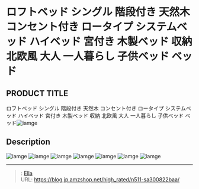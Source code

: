 # ロフトベッド シングル 階段付き 天然木 コンセント付き ロータイプ  システムベッド ハイベッド  宮付き 木製ベッド  収納 北欧風 大人 一人暮らし 子供ベッド ベッド


## PRODUCT TITLE 

ロフトベッド シングル 階段付き 天然木 コンセント付き ロータイプ  システムベッド ハイベッド  宮付き 木製ベッド  収納 北欧風 大人 一人暮らし 子供ベッド ベッド![iamge](https://b2bfiles1.gigab2b.cn/image/wkseller/303/20230322_9b4becd1856a69142f32a5a170687564.jpg)

## Description











![iamge](https://b2bfiles1.gigab2b.cn/image/wkseller/303/20230330_04927653a1d1a3cd33aeae09d9211969.jpg)
![iamge](https://b2bfiles1.gigab2b.cn/image/wkseller/303/20230330_2e0419ce62cd55e51ef5cb4547470eb5.jpg)
![iamge](https://b2bfiles1.gigab2b.cn/image/wkseller/303/20230322_2d89502e2658903d90f94d9921f78931.jpg)
![iamge](https://b2bfiles1.gigab2b.cn/image/wkseller/303/20230322_489617db86c0efe8be21e0d4fc579d00.jpg)
![iamge](https://b2bfiles1.gigab2b.cn/image/wkseller/303/20230322_f5d2b3374be99a7455e628a52d64c4e6.jpg)
![iamge](https://b2bfiles1.gigab2b.cn/image/wkseller/303/20230322_97862ecf134973fef8eee6842b0f0031.jpg)
![iamge](https://b2bfiles1.gigab2b.cn/image/wkseller/303/20230322_15e5ccaba707dfa122880c6dc8f49a6f.jpg)


---

> : [Ella](https://blog.jp.amzshop.net/)  
> URL: https://blog.jp.amzshop.net/high_rated/n511-sa300822baa/  

